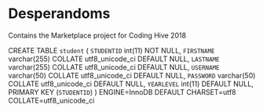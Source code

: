 # Desperandoms
Contains the Marketplace project for Coding Hive 2018

CREATE TABLE `student` (
  `STUDENTID` int(11) NOT NULL,
  `FIRSTNAME` varchar(255) COLLATE utf8_unicode_ci DEFAULT NULL,
  `LASTNAME` varchar(255) COLLATE utf8_unicode_ci DEFAULT NULL,
  `USERNAME` varchar(50) COLLATE utf8_unicode_ci DEFAULT NULL,
  `PASSWORD` varchar(50) COLLATE utf8_unicode_ci DEFAULT NULL,
  `YEARLEVEL` int(11) DEFAULT NULL,
  PRIMARY KEY (`STUDENTID`)
) ENGINE=InnoDB DEFAULT CHARSET=utf8 COLLATE=utf8_unicode_ci